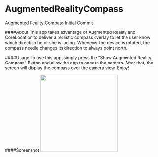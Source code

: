 # AugmentedRealityCompass
Augmented Reality Compass Initial Commit

####About
This app takes advantage of Augmented Reality and CoreLocation to deliver a realistic compass overlay to let the user know which direction he or she is facing. Whenever the device is rotated, the compass needle changes its direction to always point north.

####Usage
To use this app, simply press the "Show Augmented Reality Compass" Button and allow the app to access the camera. After that, the screen will display the compass over the camera view. Enjoy!

####Screenshot
<img src="https://github.com/millz60/AugmentedRealityCompass/blob/master/augmentedRealityCompassScreenshot.jpeg?raw=true" width="250">
